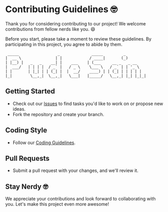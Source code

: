 # Contributing Guidelines 🤓

Thank you for considering contributing to our project! We welcome contributions from fellow nerds like you. 😄

Before you start, please take a moment to review these guidelines. By participating in this project, you agree to abide by them.

```
 _____                 _              _____         _       
|  __ \               | |            / ____|       (_)      
| |__) |   _   _    __| |    ___    | (___     __ _   _ __  
|  ___/   | | | |  / _` |   / _ \    \___ \   / _` | | '_ \
| |       | |_| | | (_| |  |  __/    ____) | | (_| | | | | |
|_|        \__,_|  \__,_|   \___|   |_____/   \__,_| |_| |_|_|

```

## Getting Started

- Check out our [Issues](https://github.com/your/project/issues) to find tasks you'd like to work on or propose new ideas.
- Fork the repository and create your branch.

## Coding Style

- Follow our [Coding Guidelines](https://github.com/your/project/coding-guidelines).

## Pull Requests

- Submit a pull request with your changes, and we'll review it.

## Stay Nerdy 🤓

We appreciate your contributions and look forward to collaborating with you. Let's make this project even more awesome!

